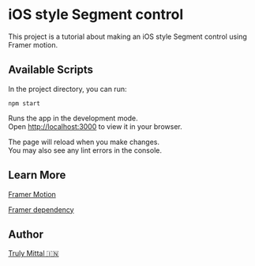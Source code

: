 # iOS style Segment control

This project is a tutorial about making an iOS style Segment control using Framer motion.

## Available Scripts

In the project directory, you can run:

`npm start`

Runs the app in the development mode.\
Open [http://localhost:3000](http://localhost:3000) to view it in your browser.

The page will reload when you make changes.\
You may also see any lint errors in the console.

## Learn More

[Framer Motion](https://www.framer.com/motion/)

[Framer dependency](https://www.npmjs.com/package/framer-motion)

## Author

[Truly Mittal 🇮🇳](https://trulymittal.com/)
